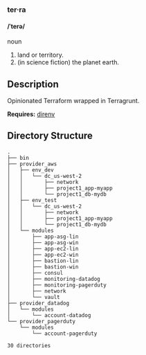 ### ter·ra
#### /ˈterə/
noun

 1. land or territory.
 2. (in science fiction) the planet earth.

## Description
Opinionated Terraform wrapped in Terragrunt. 

**Requires:** [direnv](https://direnv.net/)

## Directory Structure
```
.
├── bin
├── provider_aws
│   ├── env_dev
│   │   └── dc_us-west-2
│   │       ├── network
│   │       ├── project1_app-myapp
│   │       └── project1_db-mydb
│   ├── env_test
│   │   └── dc_us-west-2
│   │       ├── network
│   │       ├── project1_app-myapp
│   │       └── project1_db-mydb
│   └── modules
│       ├── app-asg-lin
│       ├── app-asg-win
│       ├── app-ec2-lin
│       ├── app-ec2-win
│       ├── bastion-lin
│       ├── bastion-win
│       ├── consul
│       ├── monitoring-datadog
│       ├── monitoring-pagerduty
│       ├── network
│       └── vault
├── provider_datadog
│   └── modules
│       └── account-datadog
└── provider_pagerduty
    └── modules
        └── account-pagerduty

30 directories
